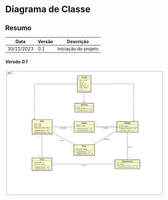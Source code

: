 # Diagrama de Classe
## Resumo
| Data  | Versão | Descrição |
| ------------- | ------------- | ---------|
| 30/11/2023  | 0.1 | Iniciação do projeto | 
#### *Versão 0.1*
![Diagrama de classe 1v](./Imgs/diagrama_de_classe_v0.1.jpg)
